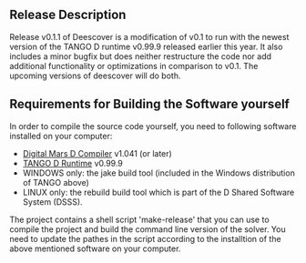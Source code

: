 ## Release Description ##
Release v0.1.1 of Deescover is a modification of v0.1 to run with the newest version of the TANGO D runtime v0.99.9 released earlier this year. It also includes a minor bugfix but does neither restructure the code nor add additional functionality or optimizations in comparison to v0.1. The upcoming versions of deescover will do both.

## Requirements for Building the Software yourself ##
In order to compile the source code yourself, you need to following software installed on your computer:
  * [Digital Mars D Compiler](http://www.digitalmars.com/d/download.html) v1.041 (or later)
  * [TANGO D Runtime](http://www.dsource.org/projects/tango/) v0.99.9
  * WINDOWS only: the jake build tool (included in the Windows distribution of TANGO above)
  * LINUX only: the rebuild build tool which is part of the D Shared Software System (DSSS).

The project contains a shell script 'make-release' that you can use to compile the project and build the command line version of the solver. You need to update the pathes in the script according to the installtion of the above mentioned software on your computer.